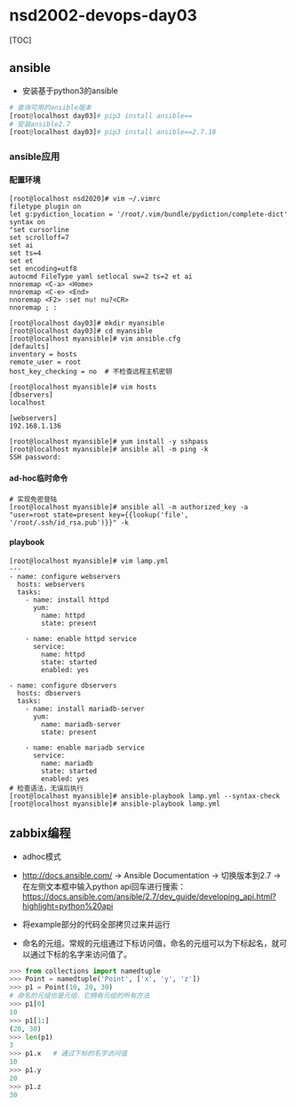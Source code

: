# nsd2002-devops-day03

[TOC]

## ansible

- 安装基于python3的ansible

```python
# 查询可用的ansible版本
[root@localhost day03]# pip3 install ansible==
# 安装ansible2.7
[root@localhost day03]# pip3 install ansible==2.7.18
```

### ansible应用

#### 配置环境

```shell
[root@localhost nsd2020]# vim ~/.vimrc
filetype plugin on
let g:pydiction_location = '/root/.vim/bundle/pydiction/complete-dict'
syntax on
"set cursorline
set scrolloff=7
set ai
set ts=4
set et
set encoding=utf8
autocmd FileType yaml setlocal sw=2 ts=2 et ai
nnoremap <C-a> <Home>
nnoremap <C-e> <End>
nnoremap <F2> :set nu! nu?<CR>
nnoremap ; : 
    
[root@localhost day03]# mkdir myansible
[root@localhost day03]# cd myansible
[root@localhost myansible]# vim ansible.cfg
[defaults]
inventory = hosts
remote_user = root
host_key_checking = no  # 不检查远程主机密钥

[root@localhost myansible]# vim hosts
[dbservers]
localhost

[webservers]
192.168.1.136

[root@localhost myansible]# yum install -y sshpass
[root@localhost myansible]# ansible all -m ping -k
SSH password: 
```

#### ad-hoc临时命令

```shell
# 实现免密登陆
[root@localhost myansible]# ansible all -m authorized_key -a "user=root state=present key={{lookup('file', '/root/.ssh/id_rsa.pub')}}" -k
```

#### playbook

```shell
[root@localhost myansible]# vim lamp.yml
---
- name: configure webservers
  hosts: webservers
  tasks:
    - name: install httpd
      yum:
        name: httpd
        state: present

    - name: enable httpd service
      service:
        name: httpd
        state: started
        enabled: yes

- name: configure dbservers
  hosts: dbservers
  tasks:
    - name: install mariadb-server
      yum:
        name: mariadb-server
        state: present

    - name: enable mariadb service
      service:
        name: mariadb
        state: started
        enabled: yes
# 检查语法，无误后执行
[root@localhost myansible]# ansible-playbook lamp.yml --syntax-check
[root@localhost myansible]# ansible-playbook lamp.yml 
```

## zabbix编程

- adhoc模式
- http://docs.ansible.com/ -> Ansible Documentation -> 切换版本到2.7 -> 在左侧文本框中输入python api回车进行搜索：https://docs.ansible.com/ansible/2.7/dev_guide/developing_api.html?highlight=python%20api
- 将example部分的代码全部拷贝过来并运行

- 命名的元组。常规的元组通过下标访问值，命名的元组可以为下标起名，就可以通过下标的名字来访问值了。

```python
>>> from collections import namedtuple
>>> Point = namedtuple('Point', ['x', 'y', 'z'])
>>> p1 = Point(10, 20, 30)
# 命名的元组也是元组，它拥有元组的所有方法
>>> p1[0]
10
>>> p1[1:]
(20, 30)
>>> len(p1)
3
>>> p1.x   # 通过下标的名字访问值
10
>>> p1.y
20
>>> p1.z
30
```

